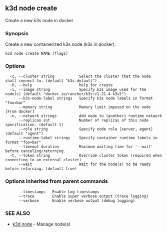 ## k3d node create

Create a new k3s node in docker

### Synopsis

Create a new containerized k3s node (k3s in docker).

```
k3d node create NAME [flags]
```

### Options

```
  -c, --cluster string           Select the cluster that the node shall connect to. (default "k3s-default")
  -h, --help                     help for create
  -i, --image string             Specify k3s image used for the node(s) (default "docker.io/rancher/k3s:v1.21.4-k3s2")
      --k3s-node-label strings   Specify k3s node labels in format "foo=bar"
      --memory string            Memory limit imposed on the node [From docker]
  -n, --network strings          Add node to (another) runtime network
      --replicas int             Number of replicas of this node specification. (default 1)
      --role string              Specify node role [server, agent] (default "agent")
      --runtime-label strings    Specify container runtime labels in format "foo=bar"
      --timeout duration         Maximum waiting time for '--wait' before canceling/returning.
  -t, --token string             Override cluster token (required when connecting to an external cluster)
      --wait                     Wait for the node(s) to be ready before returning. (default true)
```

### Options inherited from parent commands

```
      --timestamps   Enable Log timestamps
      --trace        Enable super verbose output (trace logging)
      --verbose      Enable verbose output (debug logging)
```

### SEE ALSO

* [k3d node](k3d_node.md)	 - Manage node(s)

